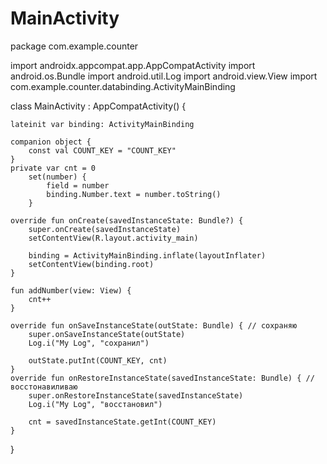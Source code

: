 # MainActivity



package com.example.counter


import androidx.appcompat.app.AppCompatActivity
import android.os.Bundle
import android.util.Log
import android.view.View
import com.example.counter.databinding.ActivityMainBinding

class MainActivity : AppCompatActivity() {

    lateinit var binding: ActivityMainBinding

    companion object {
        const val COUNT_KEY = "COUNT_KEY"
    }
    private var cnt = 0
        set(number) {
            field = number
            binding.Number.text = number.toString()
        }

    override fun onCreate(savedInstanceState: Bundle?) {
        super.onCreate(savedInstanceState)
        setContentView(R.layout.activity_main)

        binding = ActivityMainBinding.inflate(layoutInflater)
        setContentView(binding.root)
    }

    fun addNumber(view: View) {
        cnt++
    }
    
    override fun onSaveInstanceState(outState: Bundle) { // сохраняю
        super.onSaveInstanceState(outState)
        Log.i("My Log", "сохранил")

        outState.putInt(COUNT_KEY, cnt)
    }
    override fun onRestoreInstanceState(savedInstanceState: Bundle) { // восстонавиливаю
        super.onRestoreInstanceState(savedInstanceState)
        Log.i("My Log", "восстановил")

        cnt = savedInstanceState.getInt(COUNT_KEY)
    }
}
